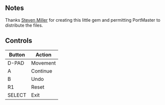 ## Notes

Thanks [Steven Miller](https://steven-miller.itch.io) for creating this little gem and permitting PortMaster to distribute the files.


## Controls

| Button | Action   |
| ------ | -------- |
| D-PAD  | Movement |
| A      | Continue |
| B      | Undo     |
| R1     | Reset    |
| SELECT | Exit     |
